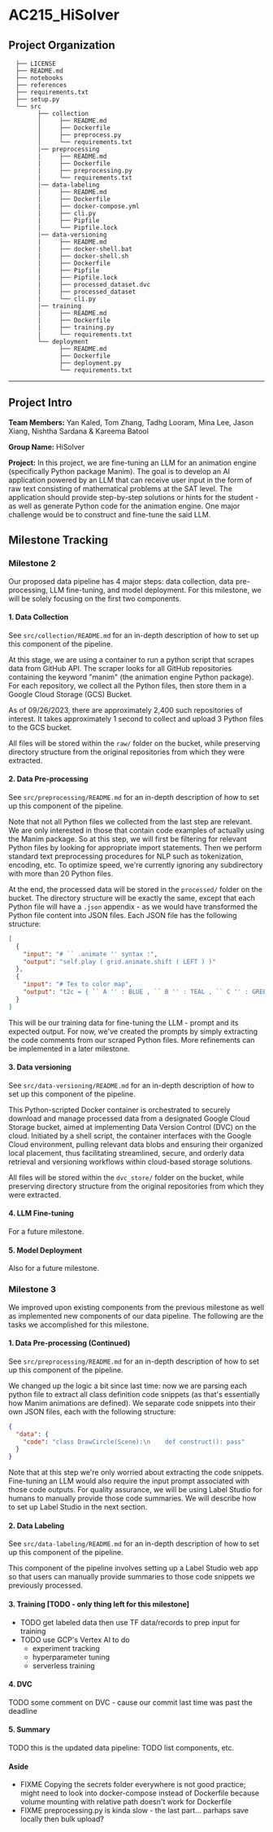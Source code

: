 # AC215_HiSolver

## Project Organization

      ├── LICENSE
      ├── README.md
      ├── notebooks
      ├── references
      ├── requirements.txt
      ├── setup.py
      └── src
            ├── collection
            │     ├── README.md
            │     ├── Dockerfile
            │     ├── preprocess.py
            │     └── requirements.txt
            |── preprocessing
            |     ├── README.md
            |     ├── Dockerfile
            |     ├── preprocessing.py
            |     └── requirements.txt
            |── data-labeling
            |     ├── README.md
            |     ├── Dockerfile
            |     ├── docker-compose.yml
            |     ├── cli.py
            |     ├── Pipfile
            |     └── Pipfile.lock
            |── data-versioning
            |     ├── README.md
            |     ├── docker-shell.bat
            |     ├── docker-shell.sh
            |     ├── Dockerfile
            |     ├── Pipfile
            |     ├── Pipfile.lock
            |     ├── processed_dataset.dvc
            |     ├── processed_dataset
            |     └── cli.py
            |── training
            |     ├── README.md
            |     ├── Dockerfile
            |     ├── training.py
            |     └── requirements.txt
            └── deployment
                  ├── README.md
                  ├── Dockerfile
                  ├── deployment.py
                  └── requirements.txt

---

## Project Intro

**Team Members:**
Yan Kaled, Tom Zhang, Tadhg Looram, Mina Lee, Jason Xiang, Nishtha Sardana & Kareema Batool

**Group Name:**
HiSolver

**Project:**
In this project, we are fine-tuning an LLM for an animation engine (specifically Python package Manim). The goal is to develop an AI application powered by an LLM that can receive user input in the form of raw text consisting of mathematical problems at the SAT level. The application should provide step-by-step solutions or hints for the student - as well as generate Python code for the animation engine. One major challenge would be to construct and fine-tune the said LLM.

## Milestone Tracking

### Milestone 2

Our proposed data pipeline has 4 major steps: data collection, data pre-processing, LLM fine-tuning, and model deployment. For this milestone, we will be solely focusing on the first two components.

#### 1. Data Collection

See `src/collection/README.md` for an in-depth description of how to set up this component of the pipeline.

At this stage, we are using a container to run a python script that scrapes data from GitHub API. The scraper looks for all GitHub repositories containing the keyword "manim" (the animation engine Python package). For each repository, we collect all the Python files, then store them in a Google Cloud Storage (GCS) Bucket.

As of 09/26/2023, there are approximately 2,400 such repositories of interest. It takes approximately 1 second to collect and upload 3 Python files to the GCS bucket.

All files will be stored within the `raw/` folder on the bucket, while preserving directory structure from the original repositories from which they were extracted.

#### 2. Data Pre-processing

See `src/preprocessing/README.md` for an in-depth description of how to set up this component of the pipeline.

Note that not all Python files we collected from the last step are relevant. We are only interested in those that contain code examples of actually using the Manim package. So at this step, we will first be filtering for relevant Python files by looking for appropriate import statements. Then we perform standard text preprocessing procedures for NLP such as tokenization, encoding, etc. To optimize speed, we're currently ignoring any subdirectory with more than 20 Python files.

At the end, the processed data will be stored in the `processed/` folder on the bucket. The directory structure will be exactly the same, except that each Python file will have a `.json` appendix - as we would have transformed the Python file content into JSON files. Each JSON file has the following structure:

```json
[
  {
    "input": "# `` .animate '' syntax :",
    "output": "self.play ( grid.animate.shift ( LEFT ) )"
  },
  {
    "input": "# Tex to color map",
    "output": "t2c = { `` A '' : BLUE , `` B '' : TEAL , `` C '' : GREEN , }"
  }
]
```

This will be our training data for fine-tuning the LLM - prompt and its expected output. For now, we've created the prompts by simply extracting the code comments from our scraped Python files. More refinements can be implemented in a later milestone.

#### 3. Data versioning

See `src/data-versioning/README.md` for an in-depth description of how to set up this component of the pipeline.

This Python-scripted Docker container is orchestrated to securely download and manage processed data from a designated Google Cloud Storage bucket, aimed at implementing Data Version Control (DVC) on the cloud. Initiated by a shell script, the container interfaces with the Google Cloud environment, pulling relevant data blobs and ensuring their organized local placement, thus facilitating streamlined, secure, and orderly data retrieval and versioning workflows within cloud-based storage solutions.

All files will be stored within the `dvc_store/` folder on the bucket, while preserving directory structure from the original repositories from which they were extracted.

#### 4. LLM Fine-tuning

For a future milestone.

#### 5. Model Deployment

Also for a future milestone.

### Milestone 3

We improved upon existing components from the previous milestone as well as implemented new components of our data pipeline. The following are the tasks we accomplished for this milestone.

#### 1. Data Pre-processing (Continued)

See `src/preprocessing/README.md` for an in-depth description of how to set up this component of the pipeline.

We changed up the logic a bit since last time: now we are parsing each python file to extract all class definition code snippets (as that's essentially how Manim animations are defined). We separate code snippets into their own JSON files, each with the following structure:

```json
{
  "data": {
    "code": "class DrawCircle(Scene):\n    def construct(): pass"
  }
}
```

Note that at this step we're only worried about extracting the code snippets. Fine-tuning an LLM would also require the input prompt associated with those code outputs. For quality assurance, we will be using Label Studio for humans to manually provide those code summaries. We will describe how to set up Label Studio in the next section.

#### 2. Data Labeling

See `src/data-labeling/README.md` for an in-depth description of how to set up this component of the pipeline.

This component of the pipeline involves setting up a Label Studio web app so that users can manually provide summaries to those code snippets we previously processed.

#### 3. Training [TODO - only thing left for this milestone]

- TODO get labeled data then use TF data/records to prep input for training
- TODO use GCP's Vertex AI to do
  - experiment tracking
  - hyperparameter tuning
  - serverless training

#### 4. DVC

TODO some comment on DVC - cause our commit last time was past the deadline

#### 5. Summary

TODO this is the updated data pipeline: TODO list components, etc.

#### Aside

- FIXME Copying the secrets folder everywhere is not good practice; might need to look into docker-compose instead of Dockerfile because volume mounting with relative path doesn't work for Dockerfile
- FIXME preprocessing.py is kinda slow - the last part... parhaps save locally then bulk upload?
